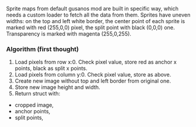 Sprite maps from default gusanos mod are built in specific way, which needs a custom loader to fetch all the data from them.
Sprites have uneven widths: on the top and left white border, the center point of each sprite is marked with red (255,0,0) pixel, the split point with black (0,0,0) one. Transparency is marked with magenta (255,0,255).

### Algorithm (first thought)
1. Load pixels from row x:0. Check pixel value, store red as anchor x points, black as split x points.
2. Load pixels from column y:0. Check pixel value, store as above.
3. Create new image without top and left border from original one.
4. Store new image height and width.
5. Return struct with:
- cropped image,
- anchor points,
- split points,